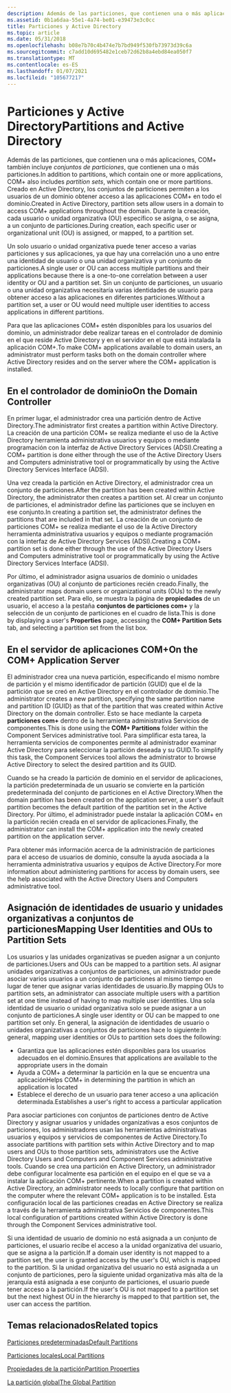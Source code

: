 ```yaml
---
description: Además de las particiones, que contienen una o más aplicaciones, COM+ también incluye conjuntos de particiones, que contienen una o más particiones.
ms.assetid: 0b1a6daa-55e1-4a74-be01-e39473e3c0cc
title: Particiones y Active Directory
ms.topic: article
ms.date: 05/31/2018
ms.openlocfilehash: b08e7b70c4b474e7b7bd949f530fb73973d39c6a
ms.sourcegitcommit: c7add10d695482e1ceb72d62b8a4ebd84ea050f7
ms.translationtype: MT
ms.contentlocale: es-ES
ms.lasthandoff: 01/07/2021
ms.locfileid: "105677217"
---
```

# <a name="partitions-and-active-directory"></a><span data-ttu-id="25e34-103">Particiones y Active Directory</span><span class="sxs-lookup"><span data-stu-id="25e34-103">Partitions and Active Directory</span></span>

<span data-ttu-id="25e34-104">Además de las particiones, que contienen una o más aplicaciones, COM+ también incluye *conjuntos de particiones*, que contienen una o más particiones.</span><span class="sxs-lookup"><span data-stu-id="25e34-104">In addition to partitions, which contain one or more applications, COM+ also includes *partition sets*, which contain one or more partitions.</span></span> <span data-ttu-id="25e34-105">Creado en Active Directory, los conjuntos de particiones permiten a los usuarios de un dominio obtener acceso a las aplicaciones COM+ en todo el dominio.</span><span class="sxs-lookup"><span data-stu-id="25e34-105">Created in Active Directory, partition sets allow users in a domain to access COM+ applications throughout the domain.</span></span> <span data-ttu-id="25e34-106">Durante la creación, cada usuario o unidad organizativa (OU) específico se asigna, o se asigna, a un conjunto de particiones.</span><span class="sxs-lookup"><span data-stu-id="25e34-106">During creation, each specific user or organizational unit (OU) is assigned, or mapped, to a partition set.</span></span>

<span data-ttu-id="25e34-107">Un solo usuario o unidad organizativa puede tener acceso a varias particiones y sus aplicaciones, ya que hay una correlación uno a uno entre una identidad de usuario o una unidad organizativa y un conjunto de particiones.</span><span class="sxs-lookup"><span data-stu-id="25e34-107">A single user or OU can access multiple partitions and their applications because there is a one-to-one correlation between a user identity or OU and a partition set.</span></span> <span data-ttu-id="25e34-108">Sin un conjunto de particiones, un usuario o una unidad organizativa necesitaría varias identidades de usuario para obtener acceso a las aplicaciones en diferentes particiones.</span><span class="sxs-lookup"><span data-stu-id="25e34-108">Without a partition set, a user or OU would need multiple user identities to access applications in different partitions.</span></span>

<span data-ttu-id="25e34-109">Para que las aplicaciones COM+ estén disponibles para los usuarios del dominio, un administrador debe realizar tareas en el controlador de dominio en el que reside Active Directory y en el servidor en el que está instalada la aplicación COM+.</span><span class="sxs-lookup"><span data-stu-id="25e34-109">To make COM+ applications available to domain users, an administrator must perform tasks both on the domain controller where Active Directory resides and on the server where the COM+ application is installed.</span></span>

## <a name="on-the-domain-controller"></a><span data-ttu-id="25e34-110">En el controlador de dominio</span><span class="sxs-lookup"><span data-stu-id="25e34-110">On the Domain Controller</span></span>

<span data-ttu-id="25e34-111">En primer lugar, el administrador crea una partición dentro de Active Directory.</span><span class="sxs-lookup"><span data-stu-id="25e34-111">The administrator first creates a partition within Active Directory.</span></span> <span data-ttu-id="25e34-112">La creación de una partición COM+ se realiza mediante el uso de la Active Directory herramienta administrativa usuarios y equipos o mediante programación con la interfaz de Active Directory Services (ADSI).</span><span class="sxs-lookup"><span data-stu-id="25e34-112">Creating a COM+ partition is done either through the use of the Active Directory Users and Computers administrative tool or programmatically by using the Active Directory Services Interface (ADSI).</span></span>

<span data-ttu-id="25e34-113">Una vez creada la partición en Active Directory, el administrador crea un conjunto de particiones.</span><span class="sxs-lookup"><span data-stu-id="25e34-113">After the partition has been created within Active Directory, the administrator then creates a partition set.</span></span> <span data-ttu-id="25e34-114">Al crear un conjunto de particiones, el administrador define las particiones que se incluyen en ese conjunto.</span><span class="sxs-lookup"><span data-stu-id="25e34-114">In creating a partition set, the administrator defines the partitions that are included in that set.</span></span> <span data-ttu-id="25e34-115">La creación de un conjunto de particiones COM+ se realiza mediante el uso de la Active Directory herramienta administrativa usuarios y equipos o mediante programación con la interfaz de Active Directory Services (ADSI).</span><span class="sxs-lookup"><span data-stu-id="25e34-115">Creating a COM+ partition set is done either through the use of the Active Directory Users and Computers administrative tool or programmatically by using the Active Directory Services Interface (ADSI).</span></span>

<span data-ttu-id="25e34-116">Por último, el administrador asigna usuarios de dominio o unidades organizativas (OU) al conjunto de particiones recién creado.</span><span class="sxs-lookup"><span data-stu-id="25e34-116">Finally, the administrator maps domain users or organizational units (OUs) to the newly created partition set.</span></span> <span data-ttu-id="25e34-117">Para ello, se muestra la página de **propiedades** de un usuario, el acceso a la pestaña **conjuntos de particiones com+** y la selección de un conjunto de particiones en el cuadro de lista.</span><span class="sxs-lookup"><span data-stu-id="25e34-117">This is done by displaying a user's **Properties** page, accessing the **COM+ Partition Sets** tab, and selecting a partition set from the list box.</span></span>

## <a name="on-the-com-application-server"></a><span data-ttu-id="25e34-118">En el servidor de aplicaciones COM+</span><span class="sxs-lookup"><span data-stu-id="25e34-118">On the COM+ Application Server</span></span>

<span data-ttu-id="25e34-119">El administrador crea una nueva partición, especificando el mismo nombre de partición y el mismo identificador de partición (GUID) que el de la partición que se creó en Active Directory en el controlador de dominio.</span><span class="sxs-lookup"><span data-stu-id="25e34-119">The administrator creates a new partition, specifying the same partition name and partition ID (GUID) as that of the partition that was created within Active Directory on the domain controller.</span></span> <span data-ttu-id="25e34-120">Esto se hace mediante la carpeta **particiones com+** dentro de la herramienta administrativa Servicios de componentes.</span><span class="sxs-lookup"><span data-stu-id="25e34-120">This is done using the **COM+ Partitions** folder within the Component Services administrative tool.</span></span> <span data-ttu-id="25e34-121">Para simplificar esta tarea, la herramienta servicios de componentes permite al administrador examinar Active Directory para seleccionar la partición deseada y su GUID.</span><span class="sxs-lookup"><span data-stu-id="25e34-121">To simplify this task, the Component Services tool allows the administrator to browse Active Directory to select the desired partition and its GUID.</span></span>

<span data-ttu-id="25e34-122">Cuando se ha creado la partición de dominio en el servidor de aplicaciones, la partición predeterminada de un usuario se convierte en la partición predeterminada del conjunto de particiones en el Active Directory.</span><span class="sxs-lookup"><span data-stu-id="25e34-122">When the domain partition has been created on the application server, a user's default partition becomes the default partition of the partition set in the Active Directory.</span></span> <span data-ttu-id="25e34-123">Por último, el administrador puede instalar la aplicación COM+ en la partición recién creada en el servidor de aplicaciones.</span><span class="sxs-lookup"><span data-stu-id="25e34-123">Finally, the administrator can install the COM+ application into the newly created partition on the application server.</span></span>

<span data-ttu-id="25e34-124">Para obtener más información acerca de la administración de particiones para el acceso de usuarios de dominio, consulte la ayuda asociada a la herramienta administrativa usuarios y equipos de Active Directory.</span><span class="sxs-lookup"><span data-stu-id="25e34-124">For more information about administering partitions for access by domain users, see the help associated with the Active Directory Users and Computers administrative tool.</span></span>

## <a name="mapping-user-identities-and-ous-to-partition-sets"></a><span data-ttu-id="25e34-125">Asignación de identidades de usuario y unidades organizativas a conjuntos de particiones</span><span class="sxs-lookup"><span data-stu-id="25e34-125">Mapping User Identities and OUs to Partition Sets</span></span>

<span data-ttu-id="25e34-126">Los usuarios y las unidades organizativas se pueden asignar a un conjunto de particiones.</span><span class="sxs-lookup"><span data-stu-id="25e34-126">Users and OUs can be mapped to a partition sets.</span></span> <span data-ttu-id="25e34-127">Al asignar unidades organizativas a conjuntos de particiones, un administrador puede asociar varios usuarios a un conjunto de particiones al mismo tiempo en lugar de tener que asignar varias identidades de usuario.</span><span class="sxs-lookup"><span data-stu-id="25e34-127">By mapping OUs to partition sets, an administrator can associate multiple users with a partition set at one time instead of having to map multiple user identities.</span></span> <span data-ttu-id="25e34-128">Una sola identidad de usuario o unidad organizativa solo se puede asignar a un conjunto de particiones.</span><span class="sxs-lookup"><span data-stu-id="25e34-128">A single user identity or OU can be mapped to one partition set only.</span></span> <span data-ttu-id="25e34-129">En general, la asignación de identidades de usuario o unidades organizativas a conjuntos de particiones hace lo siguiente:</span><span class="sxs-lookup"><span data-stu-id="25e34-129">In general, mapping user identities or OUs to partition sets does the following:</span></span>

-   <span data-ttu-id="25e34-130">Garantiza que las aplicaciones estén disponibles para los usuarios adecuados en el dominio.</span><span class="sxs-lookup"><span data-stu-id="25e34-130">Ensures that applications are available to the appropriate users in the domain</span></span>
-   <span data-ttu-id="25e34-131">Ayuda a COM+ a determinar la partición en la que se encuentra una aplicación</span><span class="sxs-lookup"><span data-stu-id="25e34-131">Helps COM+ in determining the partition in which an application is located</span></span>
-   <span data-ttu-id="25e34-132">Establece el derecho de un usuario para tener acceso a una aplicación determinada.</span><span class="sxs-lookup"><span data-stu-id="25e34-132">Establishes a user's right to access a particular application</span></span>

<span data-ttu-id="25e34-133">Para asociar particiones con conjuntos de particiones dentro de Active Directory y asignar usuarios y unidades organizativas a esos conjuntos de particiones, los administradores usan las herramientas administrativas usuarios y equipos y servicios de componentes de Active Directory.</span><span class="sxs-lookup"><span data-stu-id="25e34-133">To associate partitions with partition sets within Active Directory and to map users and OUs to those partition sets, administrators use the Active Directory Users and Computers and Component Services administrative tools.</span></span> <span data-ttu-id="25e34-134">Cuando se crea una partición en Active Directory, un administrador debe configurar localmente esa partición en el equipo en el que se va a instalar la aplicación COM+ pertinente.</span><span class="sxs-lookup"><span data-stu-id="25e34-134">When a partition is created within Active Directory, an administrator needs to locally configure that partition on the computer where the relevant COM+ application is to be installed.</span></span> <span data-ttu-id="25e34-135">Esta configuración local de las particiones creadas en Active Directory se realiza a través de la herramienta administrativa Servicios de componentes.</span><span class="sxs-lookup"><span data-stu-id="25e34-135">This local configuration of partitions created within Active Directory is done through the Component Services administrative tool.</span></span>

<span data-ttu-id="25e34-136">Si una identidad de usuario de dominio no está asignada a un conjunto de particiones, el usuario recibe el acceso a la unidad organizativa del usuario, que se asigna a la partición.</span><span class="sxs-lookup"><span data-stu-id="25e34-136">If a domain user identity is not mapped to a partition set, the user is granted access by the user's OU, which is mapped to the partition.</span></span> <span data-ttu-id="25e34-137">Si la unidad organizativa del usuario no está asignada a un conjunto de particiones, pero la siguiente unidad organizativa más alta de la jerarquía está asignada a ese conjunto de particiones, el usuario puede tener acceso a la partición.</span><span class="sxs-lookup"><span data-stu-id="25e34-137">If the user's OU is not mapped to a partition set but the next highest OU in the hierarchy is mapped to that partition set, the user can access the partition.</span></span>

## <a name="related-topics"></a><span data-ttu-id="25e34-138">Temas relacionados</span><span class="sxs-lookup"><span data-stu-id="25e34-138">Related topics</span></span>

<dl> <dt>

[<span data-ttu-id="25e34-139">Particiones predeterminadas</span><span class="sxs-lookup"><span data-stu-id="25e34-139">Default Partitions</span></span>](default-partitions.md)
</dt> <dt>

[<span data-ttu-id="25e34-140">Particiones locales</span><span class="sxs-lookup"><span data-stu-id="25e34-140">Local Partitions</span></span>](local-partitions.md)
</dt> <dt>

[<span data-ttu-id="25e34-141">Propiedades de la partición</span><span class="sxs-lookup"><span data-stu-id="25e34-141">Partition Properties</span></span>](partition-properties.md)
</dt> <dt>

[<span data-ttu-id="25e34-142">La partición global</span><span class="sxs-lookup"><span data-stu-id="25e34-142">The Global Partition</span></span>](the-global-partition.md)
</dt> </dl>

 

 



